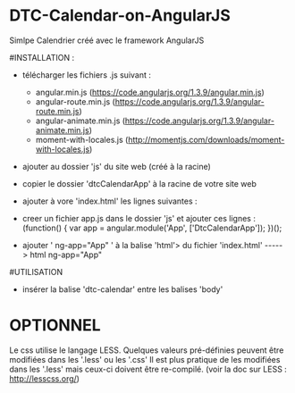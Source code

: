 # DTC-Calendar-on-AngularJS
Simlpe Calendrier créé avec le framework AngularJS

#INSTALLATION :

- télécharger les fichiers .js suivant :
  - angular.min.js (https://code.angularjs.org/1.3.9/angular.min.js)
  - angular-route.min.js (https://code.angularjs.org/1.3.9/angular-route.min.js)
  - angular-animate.min.js (https://code.angularjs.org/1.3.9/angular-animate.min.js)
  - moment-with-locales.js (http://momentjs.com/downloads/moment-with-locales.js)

- ajouter au dossier 'js' du site web (créé à la racine)

- copier le dossier 'dtcCalendarApp' à la racine de votre site web
 
- ajouter à vore 'index.html' les lignes suivantes :
      <script type="text/javascript" src="js/angular.min.js"></script>
      <script type="text/javascript" src="js/angular-route.min.js"></script>
      <script type="text/javascript" src="js/angular-animate.min.js"></script>
      <script type="text/javascript" src="dtcCalendarApp/js/moment-with-locales.js"></script>
      <script type="text/javascript" src="dtcCalendarApp/js/jourFeries.js"></script>
      <script type="text/javascript" src="dtcCalendarApp/js/dtcCalendarApp.js"></script>
      <script type="text/javascript" src="dtcCalendarApp/directives/CalendarDirective.js"></script>
      <script type="text/javascript" src="dtcCalendarApp/controllers/CalendarController.js"></script>
      <script type="text/javascript" src="dtcCalendarApp/services/CalendarService.js"></script>

- creer un fichier app.js dans le dossier 'js' et ajouter ces lignes :
    (function() {
      var app = angular.module('App', ['DtcCalendarApp']);
    })();

- ajouter ' ng-app="App" ' à la balise 'html'> du fichier 'index.html'  -----> html ng-app="App"


 #UTILISATION
 
- insérer la balise 'dtc-calendar' entre les balises 'body' 

# OPTIONNEL

Le css utilise le langage LESS.
Quelques valeurs pré-définies peuvent être modifiées dans les '.less' ou les '.css'
Il est plus pratique de les modifiées dans les '.less' mais ceux-ci doivent être re-compilé. (voir la doc sur LESS : http://lesscss.org/)
 
